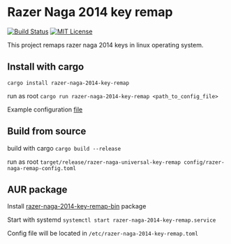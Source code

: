 # Razer Naga 2014 key remap
[![Build Status](https://travis-ci.org/jpodeszwik/razer-naga-2014-key-remap.svg?branch=master)](https://travis-ci.org/jpodeszwik/razer-naga-2014-key-remap)
[![MIT License](https://img.shields.io/badge/license-MIT-brightgreen.svg)](https://github.com/jpodeszwik/razer-naga-2014-key-remap/blob/master/LICENSE)

This project remaps razer naga 2014 keys in linux operating system.

## Install with cargo
`cargo install razer-naga-2014-key-remap`

run as root `cargo run razer-naga-2014-key-remap <path_to_config_file>`

Example configuration [file](https://github.com/jpodeszwik/razer-naga-2014-key-remap/blob/master/config/razer-naga-2014-key-remap.toml)

## Build from source
build with cargo `cargo build --release`

run as root `target/release/razer-naga-universal-key-remap config/razer-naga-remap-config.toml`

## AUR package
Install [razer-naga-2014-key-remap-bin](https://aur.archlinux.org/packages/razer-naga-2014-key-remap-bin) package

Start with systemd `systemctl start razer-naga-2014-key-remap.service`

Config file will be located in `/etc/razer-naga-2014-key-remap.toml`
